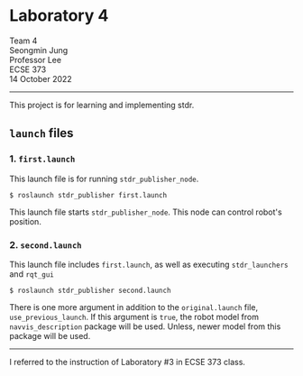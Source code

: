 # Laboratory 4

Team 4  
Seongmin Jung  
Professor Lee  
ECSE 373  
14 October 2022  

---

This project is for learning and implementing stdr.

## `launch` files

### 1. `first.launch`

This launch file is for running `stdr_publisher_node`.

    $ roslaunch stdr_publisher first.launch


This launch file starts `stdr_publisher_node`. This node can control robot's position.

### 2. `second.launch`

This launch file includes `first.launch`, as well as executing `stdr_launchers` and `rqt_gui`

    $ roslaunch stdr_publisher second.launch

There is one more argument in addition to the `original.launch` file, `use_previous_launch`. If this argument is `true`, the robot model from `navvis_description` package will be used. Unless, newer model from this package will be used.

---

I referred to the instruction of Laboratory #3 in ECSE 373 class.